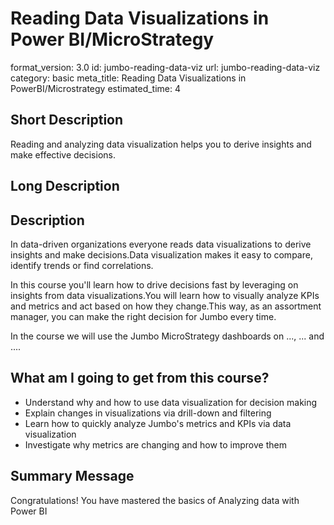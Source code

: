 # Reading Data Visualizations in Power BI/MicroStrategy
format_version: 3.0
id: jumbo-reading-data-viz
url: jumbo-reading-data-viz
category: basic
meta_title: Reading Data Visualizations in PowerBI/Microstrategy
estimated_time: 4


## Short Description

Reading and analyzing data visualization helps you to derive insights and make effective decisions.

## Long Description

<div class="course_information description-div">
<h2>Description</h2>
<p>In data-driven organizations everyone reads data visualizations to derive insights and make decisions.Data visualization makes it easy to compare, identify trends or find correlations.</p>
<p>In this course you'll learn how to drive decisions fast by leveraging on insights from data visualizations.You will learn how to visually analyze KPIs and metrics and act based on how they change.This way, as an assortment manager,  you can make the right decision for Jumbo every time.</p>
<p>In the course we will use the Jumbo MicroStrategy dashboards on ..., ... and ....</p>
</div>


<div class="course_information profits-div">
<h2>What am I going to get from this course?</h2>
<ul>
	<li>Understand why and how to use data visualization for decision making</li>
	<li>Explain changes in visualizations via drill-down and filtering</li>
	<li>Learn how to quickly analyze Jumbo's metrics and KPIs via data visualization</li>
	<li>Investigate why metrics are changing and how to improve them</li>
</ul>
</div>



## Summary Message

Congratulations! You have mastered the basics of Analyzing data with Power BI
